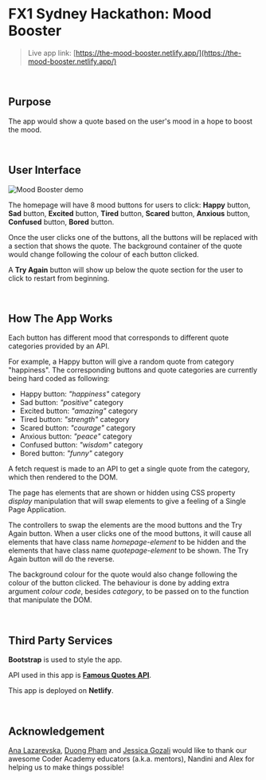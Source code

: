 # FX1 Sydney Hackathon: Mood Booster

>
> Live app link: [https://the-mood-booster.netlify.app/](https://the-mood-booster.netlify.app/)
>

&nbsp;  

## Purpose

The app would show a quote based on the user's mood in a hope to boost the mood.

&nbsp;  

## User Interface

![Mood Booster demo](./docs/mood-booster-demo.gif)

The homepage will have 8 mood buttons for users to click: **Happy** button, **Sad** button, **Excited** button, **Tired** button, **Scared** button, **Anxious** button, **Confused** button, **Bored** button.

Once the user clicks one of the buttons, all the buttons will be replaced with a section that shows the quote. The background container of the quote would change following the colour of each button clicked.

A **Try Again** button will show up below the quote section for the user to click to restart from beginning.

&nbsp;  

## How The App Works

Each button has different mood that corresponds to different quote categories provided by an API.

For example, a Happy button will give a random quote from category "happiness". The corresponding buttons and quote categories are currently being hard coded as following:

- Happy button: *"happiness"* category
- Sad button: *"positive"* category
- Excited button: *"amazing"* category
- Tired button: *"strength"* category
- Scared button: *"courage"* category
- Anxious button: *"peace"* category
- Confused button: *"wisdom"* category
- Bored button: *"funny"* category

A fetch request is made to an API to get a single quote from the category, which then rendered to the DOM.

The page has elements that are shown or hidden using CSS property *display* manipulation that will swap elements to give a feeling of a Single Page Application.

The controllers to swap the elements are the mood buttons and the Try Again button. When a user clicks one of the mood buttons, it will cause all elements that have class name *homepage-element* to be hidden and the elements that have class name *quotepage-element* to be shown. The Try Again button will do the reverse.

The background colour for the quote would also change following the colour of the button clicked. The behaviour is done by adding extra argument *colour code*, besides *category*, to be passed on to the function that manipulate the DOM.

&nbsp;  

## Third Party Services

**Bootstrap** is used to style the app.

API used in this app is [**Famous Quotes API**](https://rapidapi.com/saicoder/api/famous-quotes4/).

This app is deployed on **Netlify**.

&nbsp;  

## Acknowledgement

[Ana Lazarevska](https://github.com/aplazarevska), [Duong Pham](https://github.com/pduong987) and [Jessica Gozali](https://github.com/petitejess) would like to thank our awesome Coder Academy educators (a.k.a. mentors), Nandini and Alex for helping us to make things possible!

